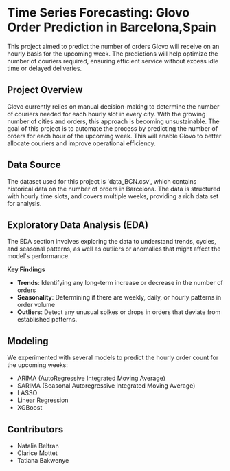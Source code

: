 # Time Series Forecasting: Glovo Order Prediction in Barcelona,Spain 

This project aimed to predict the number of orders Glovo will receive on an hourly basis for the upcoming week. The predictions will help optimize the number of couriers required, ensuring efficient service without excess idle time or delayed deliveries. 

## Project Overview 

Glovo currently relies on manual decision-making to determine the number of couriers needed for each hourly slot in every city. With the growing number of cities and orders, this approach is becoming unsustainable. The goal of this project is to automate the process by predicting the number of orders for each hour of the upcoming week. This will enable Glovo to better allocate couriers and improve operational efficiency. 

## Data Source 

The dataset used for this project is 'data_BCN.csv', which contains historical data on the number of orders in Barcelona. The data is structured with hourly time slots, and covers multiple weeks, providing a rich data set for analysis. 

## Exploratory Data Analysis (EDA)

The EDA section involves exploring the data to understand trends, cycles, and seasonal patterns, as well as outliers or anomalies that might affect the model's performance. 

**Key Findings** 
- **Trends**: Identifying any long-term increase or decrease in the number of orders 
- **Seasonality**: Determining if there are weekly, daily, or hourly patterns in order volume 
- **Outliers**: Detect any unusual spikes or drops in orders that deviate from established patterns.

## Modeling 

We experimented with several models to predict the hourly order count for the upcoming weeks: 
- ARIMA (AutoRegressive Integrated Moving Average)
- SARIMA (Seasonal Autoregressive Integrated Moving Average)
- LASSO
- Linear Regression
- XGBoost

## Contributors 
- Natalia Beltran
- Clarice Mottet
- Tatiana Bakwenye
